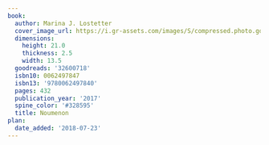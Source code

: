 ```yaml
---
book:
  author: Marina J. Lostetter
  cover_image_url: https://i.gr-assets.com/images/S/compressed.photo.goodreads.com/books/1490802159l/32600718._SX98_.jpg
  dimensions:
    height: 21.0
    thickness: 2.5
    width: 13.5
  goodreads: '32600718'
  isbn10: 0062497847
  isbn13: '9780062497840'
  pages: 432
  publication_year: '2017'
  spine_color: '#328595'
  title: Noumenon
plan:
  date_added: '2018-07-23'
---
```

